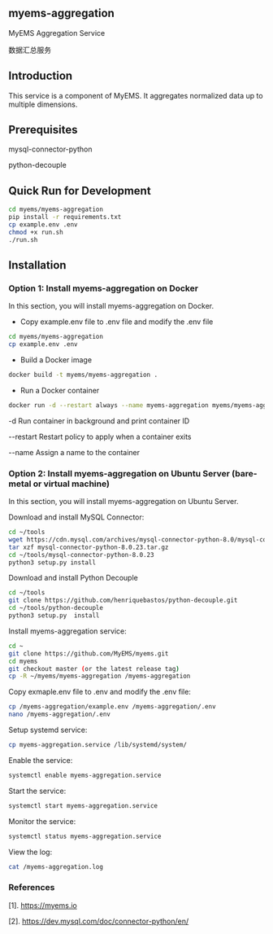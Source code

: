 ## myems-aggregation

MyEMS Aggregation Service 

数据汇总服务

## Introduction

This service is a component of MyEMS. It aggregates normalized data up to multiple dimensions.

## Prerequisites

mysql-connector-python

python-decouple


## Quick Run for Development

```bash
cd myems/myems-aggregation
pip install -r requirements.txt
cp example.env .env
chmod +x run.sh
./run.sh
```

## Installation

### Option 1: Install myems-aggregation on Docker

In this section, you will install myems-aggregation on Docker.

*  Copy example.env file to .env file and modify the .env file

```bash
cd myems/myems-aggregation
cp example.env .env
```
* Build a Docker image
```bash
docker build -t myems/myems-aggregation .
```
* Run a Docker container
```bash
docker run -d --restart always --name myems-aggregation myems/myems-aggregation
```

-d		Run container in background and print container ID

--restart	Restart policy to apply when a container exits

--name		Assign a name to the container

### Option 2: Install myems-aggregation on Ubuntu Server (bare-metal or virtual machine)

In this section, you will install myems-aggregation on Ubuntu Server.

Download and install MySQL Connector:
```bash
cd ~/tools
wget https://cdn.mysql.com/archives/mysql-connector-python-8.0/mysql-connector-python-8.0.23.tar.gz
tar xzf mysql-connector-python-8.0.23.tar.gz
cd ~/tools/mysql-connector-python-8.0.23
python3 setup.py install
```

Download and install Python Decouple
```bash
cd ~/tools
git clone https://github.com/henriquebastos/python-decouple.git
cd ~/tools/python-decouple
python3 setup.py  install
```

Install myems-aggregation service:
```bash
cd ~
git clone https://github.com/MyEMS/myems.git
cd myems
git checkout master (or the latest release tag)
cp -R ~/myems/myems-aggregation /myems-aggregation
```
Copy exmaple.env file to .env and modify the .env file:
```bash
cp /myems-aggregation/example.env /myems-aggregation/.env
nano /myems-aggregation/.env
```
Setup systemd service:
```bash
cp myems-aggregation.service /lib/systemd/system/
```
Enable the service:
```bash
systemctl enable myems-aggregation.service
```
Start the service:
```bash
systemctl start myems-aggregation.service
```
Monitor the service:
```bash
systemctl status myems-aggregation.service
```
View the log:
```bash
cat /myems-aggregation.log
```

### References

[1]. https://myems.io

[2]. https://dev.mysql.com/doc/connector-python/en/
